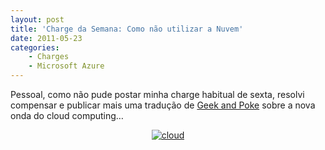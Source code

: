 ```yaml
---
layout: post
title: 'Charge da Semana: Como não utilizar a Nuvem'
date: 2011-05-23
categories:
    - Charges
    - Microsoft Azure
---
```


Pessoal, como não pude postar minha charge habitual de sexta, resolvi compensar e publicar mais uma tradução de <a href="http://geekandpoke.typepad.com/" target="_blank">Geek and Poke</a> sobre a nova onda do cloud computing… 

<p align="center"><a href="http://blob.vitormeriat.com.br/images/2011/05/cloud.png"><img alt="cloud" src="http://blob.vitormeriat.com.br/images/2011/05/cloud.png" /></a></p>
